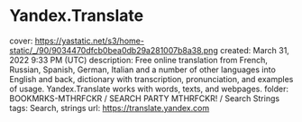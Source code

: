 # Yandex.Translate

cover: https://yastatic.net/s3/home-static/_/90/9034470dfcb0bea0db29a281007b8a38.png
created: March 31, 2022 9:33 PM (UTC)
description: Free online translation from French, Russian, Spanish, German, Italian and a number of other languages into English and back, dictionary with transcription, pronunciation, and examples of usage. Yandex.Translate works with words, texts, and webpages.
folder: BOOKMRKS-MTHRFCKR / SEARCH PARTY MTHRFCKR! / Search Strings
tags: Search, strings
url: https://translate.yandex.com